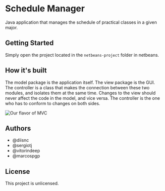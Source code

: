# Schedule Manager

Java application that manages the schedule of practical classes in a given major.

## Getting Started

Simply open the project located in the `netbeans-project` folder in netbeans.

## How it's built

The model package is the application itself.
The view package is the GUI.
The controller is a class that makes the connection between these two modules, and isolates them at the same time.
Changes to the view should never affect the code in the model, and vice versa. The controller is the one who has to conform to changes on both sides.

![Our flavor of MVC](https://i.imgur.com/zDl3HeP.png)

## Authors

* @diisnc
* @sergiotj
* @vitorindeep
* @marcospgp

## License

This project is unlicensed.
